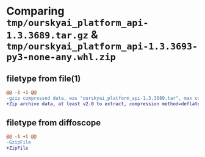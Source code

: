 # Comparing `tmp/ourskyai_platform_api-1.3.3689.tar.gz` & `tmp/ourskyai_platform_api-1.3.3693-py3-none-any.whl.zip`

## filetype from file(1)

```diff
@@ -1 +1 @@
-gzip compressed data, was "ourskyai_platform_api-1.3.3689.tar", max compression
+Zip archive data, at least v2.0 to extract, compression method=deflate
```

## filetype from diffoscope

```diff
@@ -1 +1 @@
-GzipFile
+ZipFile
```


